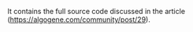 It contains the full source code discussed in the article (https://algogene.com/community/post/29).
